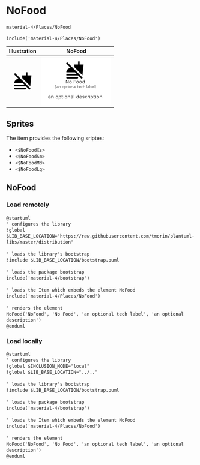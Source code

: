 # NoFood


```text
material-4/Places/NoFood
```

```text
include('material-4/Places/NoFood')
```



| Illustration | NoFood |
| :---: | :---: |
| ![illustration for Illustration](../../material-4/Places/NoFood.png) | ![illustration for NoFood](../../material-4/Places/NoFood.Local.png) |



## Sprites
The item provides the following sriptes:

- `<$NoFoodXs>`
- `<$NoFoodSm>`
- `<$NoFoodMd>`
- `<$NoFoodLg>`





## NoFood

### Load remotely
```plantuml
@startuml
' configures the library
!global $LIB_BASE_LOCATION="https://raw.githubusercontent.com/tmorin/plantuml-libs/master/distribution"

' loads the library's bootstrap
!include $LIB_BASE_LOCATION/bootstrap.puml

' loads the package bootstrap
include('material-4/bootstrap')

' loads the Item which embeds the element NoFood
include('material-4/Places/NoFood')

' renders the element
NoFood('NoFood', 'No Food', 'an optional tech label', 'an optional description')
@enduml
```

### Load locally
```plantuml
@startuml
' configures the library
!global $INCLUSION_MODE="local"
!global $LIB_BASE_LOCATION="../.."

' loads the library's bootstrap
!include $LIB_BASE_LOCATION/bootstrap.puml

' loads the package bootstrap
include('material-4/bootstrap')

' loads the Item which embeds the element NoFood
include('material-4/Places/NoFood')

' renders the element
NoFood('NoFood', 'No Food', 'an optional tech label', 'an optional description')
@enduml
```

